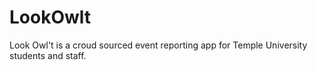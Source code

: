 # LookOwlt
Look Owl't is a croud sourced event reporting app for Temple University students and staff.
